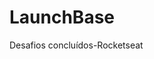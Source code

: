 # LaunchBase
Desafios concluídos-Rocketseat
<p >
  <img href="./assets/site1.png" width="350" >
  
</p>